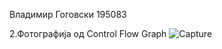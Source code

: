 Владимир Гоговски 195083

2.Фотографија од Control Flow Graph
![Capture](https://user-images.githubusercontent.com/82286248/171040949-b8c9d2ba-c29c-4ff7-8128-a4d4929fa2e5.JPG)
